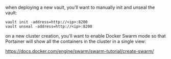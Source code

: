 when deploying a new vault, you'll want to manually init and unseal the vault:

```
vault init -address=http://<ip>:8200
vault unseal -address=http://<ip>:8200
```

on a new cluster creation, you'll want to enable Docker Swarm mode so that Portainer will show all the containers in the cluster in a single view:

https://docs.docker.com/engine/swarm/swarm-tutorial/create-swarm/

